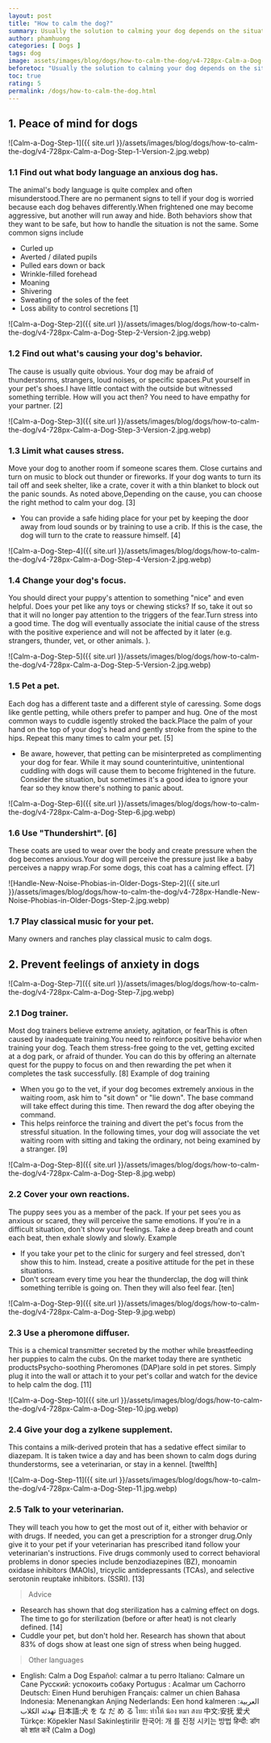 ```yaml
---
layout: post
title: "How to calm the dog?"
summary: Usually the solution to calming your dog depends on the situation. Strangers, thunder, fireworks explosions, garbage trucks, vet visits, and the presence of other animals can cause a pet to become scared, anxious, or agitated. On reflex we will cuddle and cuddle the dog, but another way to handle the situation is to train the dog to be fearless, anxious, or agitated. To calm your dog down, you need to be aware of his or her behavior and find out what triggers a pet's reaction.
author: phamhuong
categories: [ Dogs ]
tags: dog
image: assets/images/blog/dogs/how-to-calm-the-dog/v4-728px-Calm-a-Dog-Step-4-Version-2.jpg.webp
beforetoc: "Usually the solution to calming your dog depends on the situation. Strangers, thunder, fireworks explosions, garbage trucks, vet visits, and the presence of other animals can cause a pet to become scared, anxious, or agitated. On reflex we will cuddle and cuddle the dog, but another way to handle the situation is to train the dog to be fearless, anxious, or agitated. To calm your dog down, you need to be aware of his or her behavior and find out what triggers a pet's reaction."
toc: true
rating: 5
permalink: /dogs/how-to-calm-the-dog.html
---
```



## 1. Peace of mind for dogs

![Calm-a-Dog-Step-1]({{ site.url }}/assets/images/blog/dogs/how-to-calm-the-dog/v4-728px-Calm-a-Dog-Step-1-Version-2.jpg.webp)

### 1.1 Find out what body language an anxious dog has. 

The animal's body language is quite complex and often misunderstood.There are no permanent signs to tell if your dog is worried because each dog behaves differently.When frightened one may become aggressive, but another will run away and hide. Both behaviors show that they want to be safe, but how to handle the situation is not the same.
Some common signs include
- Curled up
- Averted / dilated pupils
- Pulled ears down or back
- Wrinkle-filled forehead
- Moaning
- Shivering
- Sweating of the soles of the feet
- Loss ability to control secretions [1]

![Calm-a-Dog-Step-2]({{ site.url }}/assets/images/blog/dogs/how-to-calm-the-dog/v4-728px-Calm-a-Dog-Step-2-Version-2.jpg.webp)

### 1.2 Find out what's causing your dog's behavior. 

The cause is usually quite obvious. Your dog may be afraid of thunderstorms, strangers, loud noises, or specific spaces.Put yourself in your pet's shoes.I have little contact with the outside but witnessed something terrible. How will you act then? You need to have empathy for your partner. [2]

![Calm-a-Dog-Step-3]({{ site.url }}/assets/images/blog/dogs/how-to-calm-the-dog/v4-728px-Calm-a-Dog-Step-3-Version-2.jpg.webp)

### 1.3 Limit what causes stress. 

Move your dog to another room if someone scares them. Close curtains and turn on music to block out thunder or fireworks. If your dog wants to turn its tail off and seek shelter, like a crate, cover it with a thin blanket to block out the panic sounds. As noted above,Depending on the cause, you can choose the right method to calm your dog. [3]
- You can provide a safe hiding place for your pet by keeping the door away from loud sounds or by training to use a crib. If this is the case, the dog will turn to the crate to reassure himself. [4]

![Calm-a-Dog-Step-4]({{ site.url }}/assets/images/blog/dogs/how-to-calm-the-dog/v4-728px-Calm-a-Dog-Step-4-Version-2.jpg.webp)

### 1.4 Change your dog's focus. 

You should direct your puppy's attention to something "nice" and even helpful. Does your pet like any toys or chewing sticks? If so, take it out so that it will no longer pay attention to the triggers of the fear.Turn stress into a good time. The dog will eventually associate the initial cause of the stress with the positive experience and will not be affected by it later (e.g. strangers, thunder, vet, or other animals. ).

![Calm-a-Dog-Step-5]({{ site.url }}/assets/images/blog/dogs/how-to-calm-the-dog/v4-728px-Calm-a-Dog-Step-5-Version-2.jpg.webp)

### 1.5 Pet a pet. 

Each dog has a different taste and a different style of caressing. Some dogs like gentle petting, while others prefer to pamper and hug. One of the most common ways to cuddle isgently stroked the back.Place the palm of your hand on the top of your dog's head and gently stroke from the spine to the hips. Repeat this many times to calm your pet. [5]
- Be aware, however, that petting can be misinterpreted as complimenting your dog for fear. While it may sound counterintuitive, unintentional cuddling with dogs will cause them to become frightened in the future. Consider the situation, but sometimes it's a good idea to ignore your fear so they know there's nothing to panic about.

![Calm-a-Dog-Step-6]({{ site.url }}/assets/images/blog/dogs/how-to-calm-the-dog/v4-728px-Calm-a-Dog-Step-6.jpg.webp)

### 1.6 Use "Thundershirt". [6] 

These coats are used to wear over the body and create pressure when the dog becomes anxious.Your dog will perceive the pressure just like a baby perceives a nappy wrap.For some dogs, this coat has a calming effect. [7]

![Handle-New-Noise-Phobias-in-Older-Dogs-Step-2]({{ site.url }}/assets/images/blog/dogs/how-to-calm-the-dog/v4-728px-Handle-New-Noise-Phobias-in-Older-Dogs-Step-2.jpg.webp)

### 1.7 Play classical music for your pet. 

Many owners and ranches play classical music to calm dogs.

## 2. Prevent feelings of anxiety in dogs

![Calm-a-Dog-Step-7]({{ site.url }}/assets/images/blog/dogs/how-to-calm-the-dog/v4-728px-Calm-a-Dog-Step-7.jpg.webp)

### 2.1 Dog trainer. 

Most dog trainers believe extreme anxiety, agitation, or fearThis is often caused by inadequate training.You need to reinforce positive behavior when training your dog. Teach them stress-free going to the vet, getting excited at a dog park, or afraid of thunder. You can do this by offering an alternate quest for the puppy to focus on and then rewarding the pet when it completes the task successfully. [8]
Example of dog training
- When you go to the vet, if your dog becomes extremely anxious in the waiting room, ask him to "sit down" or "lie down". The base command will take effect during this time. Then reward the dog after obeying the command.
- This helps reinforce the training and divert the pet's focus from the stressful situation. In the following times, your dog will associate the vet waiting room with sitting and taking the ordinary, not being examined by a stranger. [9]

![Calm-a-Dog-Step-8]({{ site.url }}/assets/images/blog/dogs/how-to-calm-the-dog/v4-728px-Calm-a-Dog-Step-8.jpg.webp)

### 2.2 Cover your own reactions. 

The puppy sees you as a member of the pack. If your pet sees you as anxious or scared, they will perceive the same emotions. If you're in a difficult situation, don't show your feelings. Take a deep breath and count each beat, then exhale slowly and slowly.
Example
- If you take your pet to the clinic for surgery and feel stressed, don't show this to him. Instead, create a positive attitude for the pet in these situations.
- Don't scream every time you hear the thunderclap, the dog will think something terrible is going on. Then they will also feel fear. [ten]

![Calm-a-Dog-Step-9]({{ site.url }}/assets/images/blog/dogs/how-to-calm-the-dog/v4-728px-Calm-a-Dog-Step-9.jpg.webp)

### 2.3 Use a pheromone diffuser. 

This is a chemical transmitter secreted by the mother while breastfeeding her puppies to calm the cubs. On the market today there are synthetic productsPsycho-soothing Pheromones (DAP)are sold in pet stores. Simply plug it into the wall or attach it to your pet's collar and watch for the device to help calm the dog. [11]

![Calm-a-Dog-Step-10]({{ site.url }}/assets/images/blog/dogs/how-to-calm-the-dog/v4-728px-Calm-a-Dog-Step-10.jpg.webp)

### 2.4 Give your dog a zylkene supplement. 

This contains a milk-derived protein that has a sedative effect similar to diazepam. It is taken twice a day and has been shown to calm dogs during thunderstorms, see a veterinarian, or stay in a kennel. [twelfth]

![Calm-a-Dog-Step-11]({{ site.url }}/assets/images/blog/dogs/how-to-calm-the-dog/v4-728px-Calm-a-Dog-Step-11.jpg.webp)

### 2.5 Talk to your veterinarian. 

They will teach you how to get the most out of it, either with behavior or with drugs. If needed, you can get a prescription for a stronger drug.Only give it to your pet if your veterinarian has prescribed itand follow your veterinarian's instructions. Five drugs commonly used to correct behavioral problems in donor species include benzodiazepines (BZ), monoamin oxidase inhibitors (MAOIs), tricyclic antidepressants (TCAs), and selective serotonin reuptake inhibitors. (SSRI). [13]

> Advice
- Research has shown that dog sterilization has a calming effect on dogs. The time to go for sterilization (before or after heat) is not clearly defined. [14]
- Cuddle your pet, but don't hold her. Research has shown that about 83% of dogs show at least one sign of stress when being hugged.

> Other languages
- English: Calm a Dog Español: calmar a tu perro Italiano: Calmare un Cane Русский: успокоить собаку Portugus : Acalmar um Cachorro Deutsch: Einen Hund beruhigen Français: calmer un chien Bahasa Indonesia: Menenangkan Anjing Nederlands: Een hond kalmeren العربية: تهدئة الكلاب 日本語:犬 を な だ め る ไทย: ทำให้ น้อง หมา สงบ 中文:安抚 爱犬 Türkçe: Köpekler Nasıl Sakinleştirilir 한국어: 개 를 진정 시키는 방법 हिन्दी: डॉग को शांत करें (Calm a Dog)
